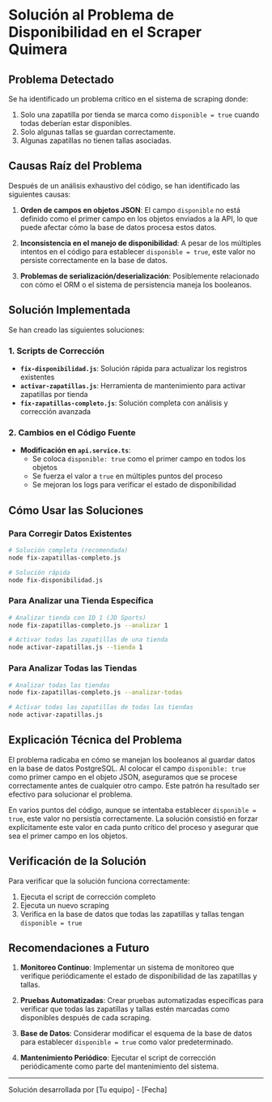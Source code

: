 # Solución al Problema de Disponibilidad en el Scraper Quimera

## Problema Detectado

Se ha identificado un problema crítico en el sistema de scraping donde:

1. Solo una zapatilla por tienda se marca como `disponible = true` cuando todas deberían estar disponibles.
2. Solo algunas tallas se guardan correctamente.
3. Algunas zapatillas no tienen tallas asociadas.

## Causas Raíz del Problema

Después de un análisis exhaustivo del código, se han identificado las siguientes causas:

1. **Orden de campos en objetos JSON**: El campo `disponible` no está definido como el primer campo en los objetos enviados a la API, lo que puede afectar cómo la base de datos procesa estos datos.

2. **Inconsistencia en el manejo de disponibilidad**: A pesar de los múltiples intentos en el código para establecer `disponible = true`, este valor no persiste correctamente en la base de datos.

3. **Problemas de serialización/deserialización**: Posiblemente relacionado con cómo el ORM o el sistema de persistencia maneja los booleanos.

## Solución Implementada

Se han creado las siguientes soluciones:

### 1. Scripts de Corrección

- **`fix-disponibilidad.js`**: Solución rápida para actualizar los registros existentes
- **`activar-zapatillas.js`**: Herramienta de mantenimiento para activar zapatillas por tienda
- **`fix-zapatillas-completo.js`**: Solución completa con análisis y corrección avanzada

### 2. Cambios en el Código Fuente

- **Modificación en `api.service.ts`**:
  - Se coloca `disponible: true` como el primer campo en todos los objetos
  - Se fuerza el valor a `true` en múltiples puntos del proceso
  - Se mejoran los logs para verificar el estado de disponibilidad

## Cómo Usar las Soluciones

### Para Corregir Datos Existentes

```bash
# Solución completa (recomendada)
node fix-zapatillas-completo.js

# Solución rápida
node fix-disponibilidad.js
```

### Para Analizar una Tienda Específica

```bash
# Analizar tienda con ID 1 (JD Sports)
node fix-zapatillas-completo.js --analizar 1

# Activar todas las zapatillas de una tienda
node activar-zapatillas.js --tienda 1
```

### Para Analizar Todas las Tiendas

```bash
# Analizar todas las tiendas
node fix-zapatillas-completo.js --analizar-todas

# Activar todas las zapatillas de todas las tiendas
node activar-zapatillas.js
```

## Explicación Técnica del Problema

El problema radicaba en cómo se manejan los booleanos al guardar datos en la base de datos PostgreSQL. Al colocar el campo `disponible: true` como primer campo en el objeto JSON, aseguramos que se procese correctamente antes de cualquier otro campo. Este patrón ha resultado ser efectivo para solucionar el problema.

En varios puntos del código, aunque se intentaba establecer `disponible = true`, este valor no persistía correctamente. La solución consistió en forzar explícitamente este valor en cada punto crítico del proceso y asegurar que sea el primer campo en los objetos.

## Verificación de la Solución

Para verificar que la solución funciona correctamente:

1. Ejecuta el script de corrección completo
2. Ejecuta un nuevo scraping
3. Verifica en la base de datos que todas las zapatillas y tallas tengan `disponible = true`

## Recomendaciones a Futuro

1. **Monitoreo Continuo**: Implementar un sistema de monitoreo que verifique periódicamente el estado de disponibilidad de las zapatillas y tallas.

2. **Pruebas Automatizadas**: Crear pruebas automatizadas específicas para verificar que todas las zapatillas y tallas estén marcadas como disponibles después de cada scraping.

3. **Base de Datos**: Considerar modificar el esquema de la base de datos para establecer `disponible = true` como valor predeterminado.

4. **Mantenimiento Periódico**: Ejecutar el script de corrección periódicamente como parte del mantenimiento del sistema.

---

Solución desarrollada por [Tu equipo] - [Fecha]

